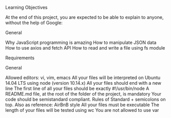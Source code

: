 Learning Objectives

At the end of this project, you are expected to be able to explain to anyone, without the help of Google:

General

Why JavaScript programming is amazing
How to manipulate JSON data
How to use axios and fetch API
How to read and write a file using fs module

Requirements

General

Allowed editors: vi, vim, emacs
All your files will be interpreted on Ubuntu 14.04 LTS using node (version 10.14.x)
All your files should end with a new line
The first line of all your files should be exactly #!/usr/bin/node
A README.md file, at the root of the folder of the project, is mandatory
Your code should be semistandard compliant. Rules of Standard + semicolons on top. Also as reference: AirBnB style
All your files must be executable
The length of your files will be tested using wc
You are not allowed to use var